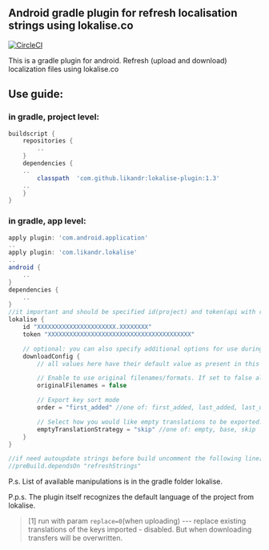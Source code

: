 ## Android gradle plugin for refresh localisation strings using lokalise.co

[![CircleCI](https://circleci.com/gh/Likandr/lokalise-plugin.svg?style=svg)](https://circleci.com/gh/Likandr/lokalise-plugin) 

This is a gradle plugin for android. Refresh (upload and download) localization files using lokalise.co

## Use guide:
### in gradle, project level:
```groovy
buildscript {
    repositories {
        ..
    }
    dependencies {
	..
        classpath  'com.github.likandr:lokalise-plugin:1.3'
	..
    }
}
```
### in gradle, app level:
```groovy
apply plugin: 'com.android.application'
..
apply plugin: 'com.likandr.lokalise'
..
android {
    ..
}
dependencies {
    ..
}
//it important and should be specified id(project) and token(api with r/w the access rights)
lokalise {
    id "XXXXXXXXXXXXXXXXXXXXXX.XXXXXXXX"
    token "XXXXXXXXXXXXXXXXXXXXXXXXXXXXXXXXXXXXXXXX"

    // optional: you can also specify additional options for use during downloading the translations
    downloadConfig {
        // all values here have their default value as present in this snippet

        // Enable to use original filenames/formats. If set to false all keys will be export to a single file per language.
        originalFilenames = false

        // Export key sort mode
        order = "first_added" //one of: first_added, last_added, last_updated, a_z, z_a

        // Select how you would like empty translations to be exported. Allowed values are empty to keep empty, base to replace with the base language value, or skip to omit
        emptyTranslationStrategy = "skip" //one of: empty, base, skip
    }
}

//if need autoupdate strings before build uncomment the following line[1]: 
//preBuild.dependsOn "refreshStrings"
```

P.s. List of available manipulations is in the gradle folder lokalise.

P.p.s. The plugin itself recognizes the default language of the project from lokalise.

> [1]	run with param `replace=0`(when uploading) --- replace existing translations of the keys imported - disabled. But when downloading transfers will be overwritten.
